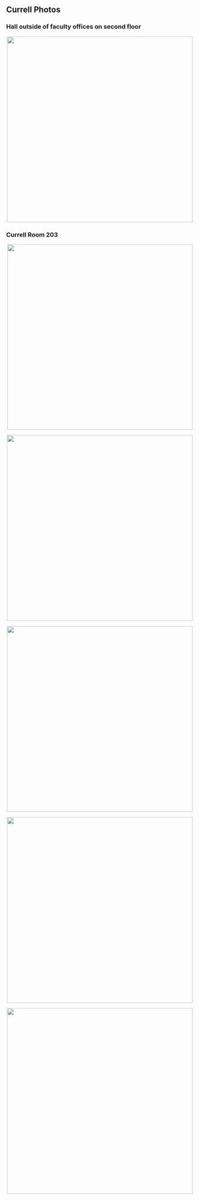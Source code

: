## Currell Photos

### Hall outside of faculty offices on second floor

<p align="center">
<img src="IMG_0004.png" width="500px">
</p>

### Currell Room 203

<p align="center">
<img src="IMG_0005.png" width="499px">
</p>

<p align="center">
<img src="c203-1.png" width="500px">
</p>

<p align="center">
<img src="c203-2.png" width="500px">
</p>

<p align="center">
<img src="c203-3.png" width="500px">
</p>

<p align="center">
<img src="c203-4.png" width="500px">
</p>
